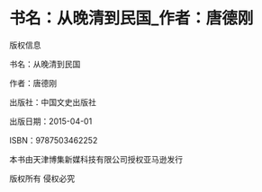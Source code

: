 # 书名：从晚清到民国_作者：唐德刚

版权信息

书名：从晚清到民国

作者：唐德刚

出版社：中国文史出版社

出版日期：2015-04-01

ISBN：9787503462252

本书由天津博集新媒科技有限公司授权亚马逊发行

版权所有 侵权必究